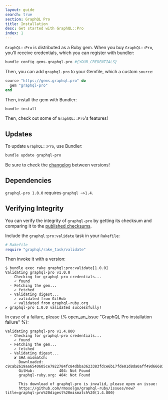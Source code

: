 ```yaml
---
layout: guide
search: true
section: GraphQL Pro
title: Installation
desc: Get started with GraphQL::Pro
index: 1
---
```


`GraphQL::Pro` is distributed as a Ruby gem. When you buy `GraphQL::Pro`, you'll receive credentials, which you can register with bundler:

```sh
bundle config gems.graphql.pro #{YOUR_CREDENTIALS}
```

Then, you can add `graphql-pro` to your Gemfile, which a custom `source`:

```ruby
source "https://gems.graphql.pro" do
  gem "graphql-pro"
end
```

Then, install the gem with Bundler:

```sh
bundle install
```

Then, check out some of `GraphQL::Pro`'s features!

## Updates

To update `GraphQL::Pro`, use Bundler:

```sh
bundle update graphql-pro
```

Be sure to check the [changelog](https://github.com/rmosolgo/graphql-ruby/blob/master/CHANGELOG-pro.md) between versions!

## Dependencies

`graphql-pro 1.0.0` requires `graphql ~>1.4`.

## Verifying Integrity

You can verify the integrity of `graphql-pro` by getting its checksum and comparing it to the [published checksums](https://github.com/rmosolgo/graphql-ruby/blob/master/guides/pro/checksums).

Include the `graphql:pro:validate` task in your `Rakefile`:

```ruby
# Rakefile
require "graphql/rake_task/validate"
```

Then invoke it with a version:

```
$ bundle exec rake graphql:pro:validate[1.0.0]
Validating graphql-pro v1.0.0
  - Checking for graphql-pro credentials...
    ✓ found
  - Fetching the gem...
    ✓ fetched
  - Validating digest...
    ✓ validated from GitHub
    ✓ validated from graphql-ruby.org
✔ graphql-pro 1.0.0 validated successfully!
```

In case of a failure, please {% open_an_issue "GraphQL Pro installation failure" %}:

```
Validating graphql-pro v1.4.800
  - Checking for graphql-pro credentials...
    ✓ found
  - Fetching the gem...
    ✓ fetched
  - Validating digest...
    ✘ SHA mismatch:
      Downloaded:       c9cab2619aa6540605ce7922784fc84dbba3623383fdce6b17fde01d8da0aff49d666810c97f66310013c030e3ab7712094ee2d8f1ea9ce79aaf65c1684d992a
      GitHub:           404: Not Found
      graphql-ruby.org: 404: Not Found

      This download of graphql-pro is invalid, please open an issue:
      https://github.com/rmosolgo/graphql-ruby/issues/new?title=graphql-pro%20digest%20mismatch%20(1.4.800)
```
